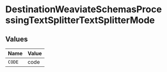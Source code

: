 # DestinationWeaviateSchemasProcessingTextSplitterTextSplitterMode


## Values

| Name   | Value  |
| ------ | ------ |
| `CODE` | code   |